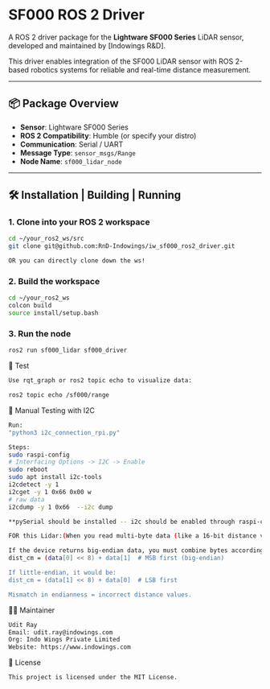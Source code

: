 # SF000 ROS 2 Driver

A ROS 2 driver package for the **Lightware SF000 Series** LiDAR sensor, developed and maintained by [Indowings R&D].

This driver enables integration of the SF000 LiDAR sensor with ROS 2-based robotics systems for reliable and real-time distance measurement.

---

## 📦 Package Overview

- **Sensor**: Lightware SF000 Series
- **ROS 2 Compatibility**: Humble (or specify your distro)
- **Communication**: Serial / UART
- **Message Type**: `sensor_msgs/Range`
- **Node Name**: `sf000_lidar_node`

---

## 🛠️ Installation | Building | Running 

### 1. Clone into your ROS 2 workspace

```bash
cd ~/your_ros2_ws/src
git clone git@github.com:RnD-Indowings/iw_sf000_ros2_driver.git

OR you can directly clone down the ws!
```

### 2. Build the workspace
```bash
cd ~/your_ros2_ws
colcon build 
source install/setup.bash
```

### 3. Run the node
```bash
ros2 run sf000_lidar sf000_driver

```

🧪 Test
```bash
Use rqt_graph or ros2 topic echo to visualize data:

ros2 topic echo /sf000/range
```



🔌 Manual Testing with I2C
```bash
Run:
"python3 i2c_connection_rpi.py"

Steps:
sudo raspi-config
# Interfacing Options -> I2C -> Enable
sudo reboot
sudo apt install i2c-tools
i2cdetect -y 1
i2cget -y 1 0x66 0x00 w
# raw data
i2cdump -y 1 0x66  --i2c dump 

**pySerial should be installed -- i2c should be enabled through raspi-config -- **

FOR this Lidar:(When you read multi-byte data (like a 16-bit distance value) from an I2C device, the order in which the bytes are sent matters. This is called Endiann)ess

If the device returns big-endian data, you must combine bytes accordingly:
dist_cm = (data[0] << 8) + data[1]  # MSB first (big-endian)

If little-endian, it would be:
dist_cm = (data[1] << 8) + data[0]  # LSB first

Mismatch in endianness = incorrect distance values.
```


👨‍💻 Maintainer
```bash
Udit Ray
Email: udit.ray@indowings.com
Org: Indo Wings Private Limited
Website: https://www.indowings.com
```

📄 License
```bash
This project is licensed under the MIT License.
```

